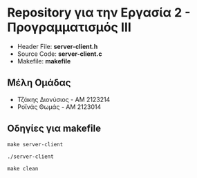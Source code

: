 # Repository για την Εργασία 2 - Προγραμματισμός ΙΙΙ #
* Header File: __server-client.h__   
* Source Code: __server-client.c__    
* Makefile: __makefile__    

## Μέλη Ομάδας ##
- Τζάκης Διονύσιος - ΑΜ 2123214     
- Ροϊνάς Θωμάς - AM 2123014     

## Οδηγίες για makefile ##
```
make server-client
```
```
./server-client   
```
```
make clean
``` 


